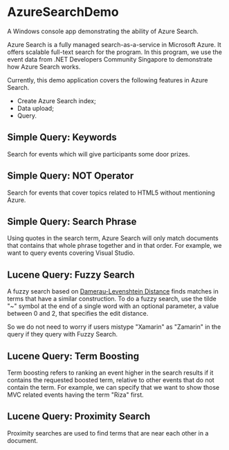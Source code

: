 # AzureSearchDemo
A Windows console app demonstrating the ability of Azure Search.

Azure Search is a fully managed search-as-a-service in Microsoft Azure. It offers scalable full-text search for the program. In this program, we use the event data from .NET Developers Community Singapore to demonstrate how Azure Search works.

Currently, this demo application covers the following features in Azure Search.
 - Create Azure Search index;
 - Data upload;
 - Query.
 
## Simple Query: Keywords
Search for events which will give participants some door prizes.
 
## Simple Query: NOT Operator
Search for events that cover topics related to HTML5 without mentioning Azure.
 
## Simple Query: Search Phrase
Using quotes in the search term, Azure Search will only match documents that contains that whole phrase together and in that order. For example, we want to query events covering Visual Studio.
 
## Lucene Query: Fuzzy Search
A fuzzy search based on [Damerau-Levenshtein Distance](https://en.wikipedia.org/wiki/Damerau%E2%80%93Levenshtein_distance) finds matches in terms that have a similar construction. To do a fuzzy search, use the tilde "~" symbol at the end of a single word with an optional parameter, a value between 0 and 2, that specifies the edit distance.
 
So we do not need to worry if users mistype "Xamarin" as "Zamarin" in the query if they query with Fuzzy Search.
 
## Lucene Query: Term Boosting
Term boosting refers to ranking an event higher in the search results if it contains the requested boosted term, relative to other events that do not contain the term. For example, we can specify that we want to show those MVC related events having the term "Riza" first.

## Lucene Query: Proximity Search
Proximity searches are used to find terms that are near each other in a document.
